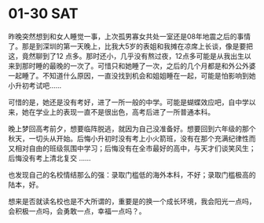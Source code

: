 # 01-30 SAT

昨晚突然想到和女人睡觉一事，上次孤男寡女共处一室还是08年地震之后的事情了。那是到深圳的第一天晚上，比我大5岁的表姐和我摊在凉席上长谈，像是要把这，竟然聊到了12 点多。那时还小，几乎没有熬过夜，12点多可能是从我出生以来到那时睡的最晚的一次了。可惜只和她睡了一次，之后的几个月都是和外公外婆一起睡了。不知道什么原因，一直没找到机会和姐姐睡在一起，可能是怕影响到她小升初考试吧……

可惜的是，她还是没有考好，进了一所一般的中学。可能是蝴蝶效应吧，自中学以来，她在学业上的表现一直不是很出色，高考后进了一所普通本科。

晚上梦回高考前夕，想要临阵脱逃，就因为自己没准备好。想要回到六年级的那个秋天，一切头从开始。后悔小升初时没有考上小火箭班，没有在那个充满纪律性而又相对自由的班级氛围中学习；后悔没有在全市最好的高中，与天才们谈笑风生；后悔没有考上清北复交 ……

也发现自己的名校情结那么的强：录取门槛低的海外本科，不好；录取门槛极高的陆本，好。

想来是否就读名校也是不大所谓的，重要是的换一个成长环境，我会阳光一点吗，会积极一点吗，会勇敢一点，幸福一点吗？。

